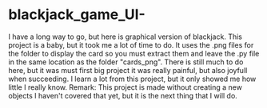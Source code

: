 # blackjack_game_UI-
I have a long way to go, but here is graphical version of blackjack.
This project is a baby, but it took me a lot of time to do.
It uses the .png files for the folder to display the card so you must extract them and leave the .py file in the same location as the folder "cards_png".
There is still much to do here, but it was must first big project it was really painful, but also joyfull when succeeding. I learn a lot from this project, but it only showed me how little I really know.
Remark: This project is made without creating a new objects I haven't covered that yet, but it is the next thing that I will do. 
